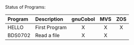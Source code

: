 Status of Programs:

| Program | Description   | gnuCobol |  MVS  |  ZOS  |
| :------ | :------------ | :------: | :---: | :---: |
| HELLO   | First Program |    X     |   X   |   X   |
| BDS0702 | Read a file   |    X     |   X   |       |